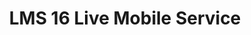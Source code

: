 ---
title: "LMS 16 Live Mobile Service"
url: /paris/lms-16-live-mobile-service/
shop: ordinateur
---